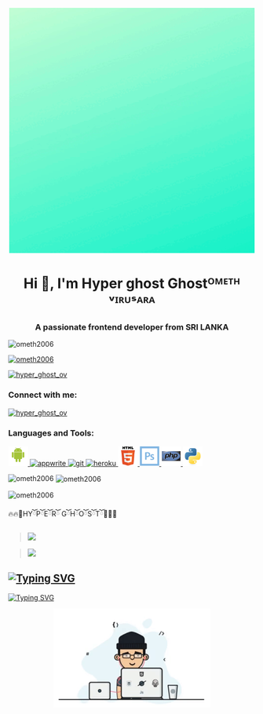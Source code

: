 
<p align=center width300>
<img src='HG Data Base/ezgif.com-gif-maker.gif'>
<p align =center/>
 <h1 align="center">Hi 👋, I'm Hyper ghost Ghostᴼᴹᴱᵀᴴ ᵛᴵᴿᵁˢᴬᴿᴬ</h1>
<h3 align="center">A passionate frontend developer from SRI LANKA</h3>

<p align="left"> <img src="https://komarev.com/ghpvc/?username=ometh2006&label=Profile%20views&color=0e75b6&style=flat" alt="ometh2006" /> </p>

<p align="left"> <a href="https://github.com/ryo-ma/github-profile-trophy"><img src="https://github-profile-trophy.vercel.app/?username=ometh2006" alt="ometh2006" /></a> </p>

<p align="left"> <a href="https://twitter.com/hyper_ghost_ov" target="blank"><img src="https://img.shields.io/twitter/follow/hyper_ghost_ov?logo=twitter&style=for-the-badge" alt="hyper_ghost_ov" /></a> </p>

<h3 align="left">Connect with me:</h3>
<p align="left">
<a href="https://twitter.com/hyper_ghost_ov" target="blank"><img align="center" src="https://raw.githubusercontent.com/rahuldkjain/github-profile-readme-generator/master/src/images/icons/Social/twitter.svg" alt="hyper_ghost_ov" height="30" width="40" /></a>
</p>

<h3 align="left">Languages and Tools:</h3>
<p align="left"> <a href="https://developer.android.com" target="_blank" rel="noreferrer"> <img src="https://raw.githubusercontent.com/devicons/devicon/master/icons/android/android-original-wordmark.svg" alt="android" width="40" height="40"/> </a> <a href="https://appwrite.io" target="_blank" rel="noreferrer"> <img src="https://www.vectorlogo.zone/logos/appwriteio/appwriteio-icon.svg" alt="appwrite" width="40" height="40"/> </a> <a href="https://git-scm.com/" target="_blank" rel="noreferrer"> <img src="https://www.vectorlogo.zone/logos/git-scm/git-scm-icon.svg" alt="git" width="40" height="40"/> </a> <a href="https://heroku.com" target="_blank" rel="noreferrer"> <img src="https://www.vectorlogo.zone/logos/heroku/heroku-icon.svg" alt="heroku" width="40" height="40"/> </a> <a href="https://www.w3.org/html/" target="_blank" rel="noreferrer"> <img src="https://raw.githubusercontent.com/devicons/devicon/master/icons/html5/html5-original-wordmark.svg" alt="html5" width="40" height="40"/> </a> <a href="https://www.photoshop.com/en" target="_blank" rel="noreferrer"> <img src="https://raw.githubusercontent.com/devicons/devicon/master/icons/photoshop/photoshop-line.svg" alt="photoshop" width="40" height="40"/> </a> <a href="https://www.php.net" target="_blank" rel="noreferrer"> <img src="https://raw.githubusercontent.com/devicons/devicon/master/icons/php/php-original.svg" alt="php" width="40" height="40"/> </a> <a href="https://www.python.org" target="_blank" rel="noreferrer"> <img src="https://raw.githubusercontent.com/devicons/devicon/master/icons/python/python-original.svg" alt="python" width="40" height="40"/> </a> </p>

<p><img align="left" src="https://github-readme-stats.vercel.app/api/top-langs?username=ometh2006&show_icons=true&locale=en&layout=compact" alt="ometh2006" /></p>

<p>&nbsp;<img align="center" src="https://github-readme-stats.vercel.app/api?username=ometh2006&show_icons=true&locale=en" alt="ometh2006" /></p>

<p><img align="center" src="https://github-readme-streak-stats.herokuapp.com/?user=ometh2006&" alt="ometh2006" /></p>

🔥🔥👻HYོPོEོRོ GོHོOོSོTོ👻🔥🔥

> <a href="http://t.me/Music_Finder_ghost_bot"><img src="https://img.shields.io/badge/ME ON TELEGRAM-0000ff?style=for-the-badge&logo=TELEGRAM&logoColor=ff000000&link=http://t.me/Music_Finder_ghost_bot" /><br>

</details>

> <a href="https://chat.whatsapp.com/EHmXrTzcRZg4rHa2zdxcps"><img src="https://img.shields.io/badge/ME on WHATSAPP-00FF00?style=for-the-badge&logo=whatsapp&logoColor=ff000000&link=https://chat.whatsapp.com/EHmXrTzcRZg4rHa2zdxcps" /><br>

</details>
  
 ## [![Typing SVG](https://readme-typing-svg.herokuapp.com?font=didot-ExtraBold&color=000ff&lines=HI!!!+I+am+HYPER+GHOST.;𝙿𝙾𝚆𝙴𝚁𝙳+𝙱𝚈:Ⓒ+HYPER+GHOST.;▪️◾⬛⬜⬛^_^⬛⬜◻️◽▫️;Loading......💥;😫😢🤧😑😐😶🙂😚😆🤣)](https://git.io/typing-svg)

<a href="https://git.io/typing-svg"><img src="https://readme-typing-svg.demolab.com?font=bungee+spice&duration=2500&pause=1000&color=00F73B&background=000000&center=true&vCenter=true&multiline=true&width=1000&height=75&lines=%C2%A9H+Y+P+E+R+++G+H+O+S+T;%3C%2F%3E" alt="Typing SVG" /></a>
<p align=center>
<img src="HG Data Base/ezgif.com-gif-maker (2).gif" width="320"/>
<p align=center>

